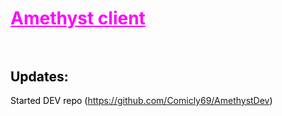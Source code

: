 <h1 style="text-align: left;"><span style="text-decoration: underline; color: #ff00ff;">Amethyst client<br /><br /></span></h1>
<h2><span style="color: #000000;">Updates:</span></h2>
<p><span style="color: #000000;">Started DEV repo (<a href="https://github.com/Comicly69/AmethystDev">https://github.com/Comicly69/AmethystDev</a>)<br /><br /><br /></span></p>
<p>&nbsp;</p>
<p>&nbsp;</p>
<p>&nbsp;</p>
<p>&nbsp;</p>
